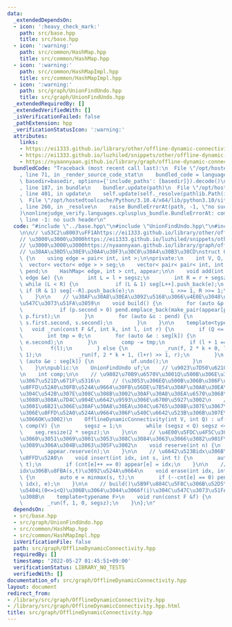 ```yaml
---
data:
  _extendedDependsOn:
  - icon: ':heavy_check_mark:'
    path: src/base.hpp
    title: src/base.hpp
  - icon: ':warning:'
    path: src/common/HashMap.hpp
    title: src/common/HashMap.hpp
  - icon: ':warning:'
    path: src/common/HashMapImpl.hpp
    title: src/common/HashMapImpl.hpp
  - icon: ':warning:'
    path: src/graph/UnionFindUndo.hpp
    title: src/graph/UnionFindUndo.hpp
  _extendedRequiredBy: []
  _extendedVerifiedWith: []
  _isVerificationFailed: false
  _pathExtension: hpp
  _verificationStatusIcon: ':warning:'
  attributes:
    links:
    - https://ei1333.github.io/library/other/offline-dynamic-connectivity.cpp
    - https://ei1333.github.io/luzhiled/snippets/other/offline-dynamic-connectivity.html
    - https://nyaannyaan.github.io/library/graph/offline-dynamic-connectivity.hpp
  bundledCode: "Traceback (most recent call last):\n  File \"/opt/hostedtoolcache/Python/3.10.4/x64/lib/python3.10/site-packages/onlinejudge_verify/documentation/build.py\"\
    , line 71, in _render_source_code_stat\n    bundled_code = language.bundle(stat.path,\
    \ basedir=basedir, options={'include_paths': [basedir]}).decode()\n  File \"/opt/hostedtoolcache/Python/3.10.4/x64/lib/python3.10/site-packages/onlinejudge_verify/languages/cplusplus.py\"\
    , line 187, in bundle\n    bundler.update(path)\n  File \"/opt/hostedtoolcache/Python/3.10.4/x64/lib/python3.10/site-packages/onlinejudge_verify/languages/cplusplus_bundle.py\"\
    , line 401, in update\n    self.update(self._resolve(pathlib.Path(included), included_from=path))\n\
    \  File \"/opt/hostedtoolcache/Python/3.10.4/x64/lib/python3.10/site-packages/onlinejudge_verify/languages/cplusplus_bundle.py\"\
    , line 260, in _resolve\n    raise BundleErrorAt(path, -1, \"no such header\"\
    )\nonlinejudge_verify.languages.cplusplus_bundle.BundleErrorAt: common/HashMap.hpp:\
    \ line -1: no such header\n"
  code: "#include \"../base.hpp\"\n#include \"UnionFindUndo.hpp\"\n#include \"common/HashMap.hpp\"\
    \n\n// \u53C2\u8003\uFF1Ahttps://ei1333.github.io/library/other/offline-dynamic-connectivity.cpp\n\
    // \u3000\u3000\u3000https://ei1333.github.io/luzhiled/snippets/other/offline-dynamic-connectivity.html\n\
    // \u3000\u3000\u3000https://nyaannyaan.github.io/library/graph/offline-dynamic-connectivity.hpp\n\
    // \u30AA\u30D5\u30E9\u30A4\u30F3\u30C0\u30A4\u30B3\u30CD\nstruct OfflineDynamicConnectivity\
    \ {\n    using edge = pair< int, int >;\n\nprivate:\n    int V, Q, segsz;\n  \
    \  vector< vector< edge > > seg;\n    vector< pair< pair< int, int >, edge > >\
    \ pend;\n    HashMap< edge, int > cnt, appear;\n\n    void add(int l, int r, const\
    \ edge &e) {\n        int L = l + segsz;\n        int R = r + segsz;\n       \
    \ while (L < R) {\n            if (L & 1) seg[L++].push_back(e);\n           \
    \ if (R & 1) seg[--R].push_back(e);\n            L >>= 1, R >>= 1;\n        }\n\
    \    }\n\n    // \u30AF\u30A8\u30EA\u3092\u5168\u3066\u4E0E\u3048\u305F\u5F8C\u306B\
    \u547C\u3073\u51FA\u3059\n    void build() {\n        for (auto &p : cnt) {\n\
    \            if (p.second > 0) pend.emplace_back(make_pair(appear[p.first], Q),\
    \ p.first);\n        }\n        for (auto &s : pend) {\n            add(s.first.first,\
    \ s.first.second, s.second);\n        }\n    }\n\n    template<typename F>\n \
    \   void _run(const F &f, int k, int l, int r) {\n        if (Q <= l) return;\n\
    \        int tmp = 0;\n        for (auto &e : seg[k]) {\n            tmp += uf.merge(e.first,\
    \ e.second);\n        }\n        comp -= tmp;\n        if (l + 1 == r) {\n   \
    \         f(l);\n        } else {\n            _run(f, 2 * k + 0, l, (l+r) >>\
    \ 1);\n            _run(f, 2 * k + 1, (l+r) >> 1, r);\n        }\n        for\
    \ (auto &e : seg[k]) {\n            uf.undo();\n        }\n        comp += tmp;\n\
    \    }\n\npublic:\n    UnionFindUndo uf;\n    // \u9023\u7D50\u6210\u5206\u6570\
    \n    int comp;\n\n    // \u9802\u70B9\u6570V\u3001Q\u500B\u306E\u30AF\u30A8\u30EA\
    \u3067\u521D\u671F\u5316\n    // (\u3053\u306EQ\u500B\u306B\u306F\u3001\u8FBA\u306E\
    \u8FFD\u52A0\u30FB\u524A\u9664\u30FB\u56DE\u7B54\u30AF\u30A8\u30EA\u5168\u3066\
    \u304C\u542B\u307E\u308C\u308B\u3002\u30AF\u30A8\u30EA\u6570\u3068\u8A00\u3046\
    \u3088\u308A\u7D4C\u904E\u6642\u9593\u306E\u6700\u5927\u3002\n    //  \u306A\u304A\
    \u3001\u6B21\u306E\u30AF\u30A8\u30EA\u304C\u6765\u308B\u307E\u3067\u306E\u8FBA\
    \u306E\u8FFD\u52A0\u524A\u9664\u306F\u540C\u6642\u523B\u306B\u307E\u3068\u3081\
    \u3066OK\u3002)\n    OfflineDynamicConnectivity(int V, int Q) : uf(V), V(V), Q(Q),\
    \ comp(V) {\n        segsz = 1;\n        while (segsz < Q) segsz <<= 1;\n    \
    \    seg.resize(2 * segsz);\n    }\n\n    // \u4E00\u5FDC\u4F5C\u3063\u305F\u3093\
    \u3060\u3051\u3069\u3001\u3053\u308C\u3084\u3063\u3066\u3082\u901F\u304F\u306A\
    \u3089\u306A\u304B\u3063\u305F\u3002\n    void reserve(int n) {\n        cnt.reserve(n);\n\
    \        appear.reserve(n);\n    }\n\n    // \u6642\u523Bidx\u306B\u8FBA(s,t)\u3092\
    \u8FFD\u52A0\n    void insert(int idx, int s, int t) {\n        auto e = minmax(s,\
    \ t);\n        if (cnt[e]++ == 0) appear[e] = idx;\n    }\n\n    // \u6642\u523B\
    idx\u306B\u8FBA(s,t)\u3092\u524A\u9664\n    void erase(int idx, int s, int t)\
    \ {\n        auto e = minmax(s, t);\n        if (--cnt[e] == 0) pend.emplace_back(make_pair(appear[e],\
    \ idx), e);\n    }\n\n    // build()\u5B9F\u884C\u5F8C\u306B\u52D5\u4F5C\u3001\
    \u5404i(0<=i<Q)\u306B\u3064\u3044\u3066f(i)\u304C\u547C\u3073\u51FA\u3055\u308C\
    \u308B\n    template<typename F>\n    void run(const F &f) {\n        build();\n\
    \        _run(f, 1, 0, segsz);\n    }\n};\n"
  dependsOn:
  - src/base.hpp
  - src/graph/UnionFindUndo.hpp
  - src/common/HashMap.hpp
  - src/common/HashMapImpl.hpp
  isVerificationFile: false
  path: src/graph/OfflineDynamicConnectivity.hpp
  requiredBy: []
  timestamp: '2022-05-27 01:45:51+09:00'
  verificationStatus: LIBRARY_NO_TESTS
  verifiedWith: []
documentation_of: src/graph/OfflineDynamicConnectivity.hpp
layout: document
redirect_from:
- /library/src/graph/OfflineDynamicConnectivity.hpp
- /library/src/graph/OfflineDynamicConnectivity.hpp.html
title: src/graph/OfflineDynamicConnectivity.hpp
---
```

